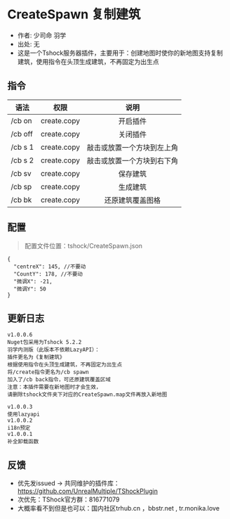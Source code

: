 # CreateSpawn 复制建筑

- 作者: 少司命 羽学
- 出处: 无
- 这是一个Tshock服务器插件，主要用于：创建地图时使你的新地图支持复制建筑，使用指令在头顶生成建筑，不再固定为出生点


## 指令

| 语法      |    权限     |        说明        |
| --------- | :---------: | :----------------: |
| /cb on | create.copy |   开启插件   |
| /cb off | create.copy |   关闭插件   |
| /cb s 1 | create.copy |   敲击或放置一个方块到左上角   |
| /cb s 2 | create.copy |   敲击或放置一个方块到右下角   |
| /cb sv  | create.copy | 保存建筑 |
| /cb sp   | create.copy |      生成建筑      |
| /cb bk   | create.copy |      还原建筑覆盖图格      |

## 配置
> 配置文件位置：tshock/CreateSpawn.json
```json5
{
  "centreX": 145, //不要动
  "CountY": 178, //不要动
  "微调X": -21,
  "微调Y": 50
}
```

## 更新日志
```
v1.0.0.6
Nuget包采用为Tshock 5.2.2
羽学内测版（此版本不依赖LazyAPI）：
插件更名为《复制建筑》
根据使用指令在头顶生成建筑，不再固定为出生点
将/create指令更名为/cb spawn
加入了/cb back指令，可还原建筑覆盖区域
注意：本插件需要在新地图时才会生效，
请删除tshock文件夹下对应的CreateSpawn.map文件再放入新地图

v1.0.0.3
使用lazyapi
v1.0.0.2
i18n预定
v1.0.0.1
补全卸载函数
```

## 反馈
- 优先发issued -> 共同维护的插件库：https://github.com/UnrealMultiple/TShockPlugin
- 次优先：TShock官方群：816771079
- 大概率看不到但是也可以：国内社区trhub.cn ，bbstr.net , tr.monika.love
